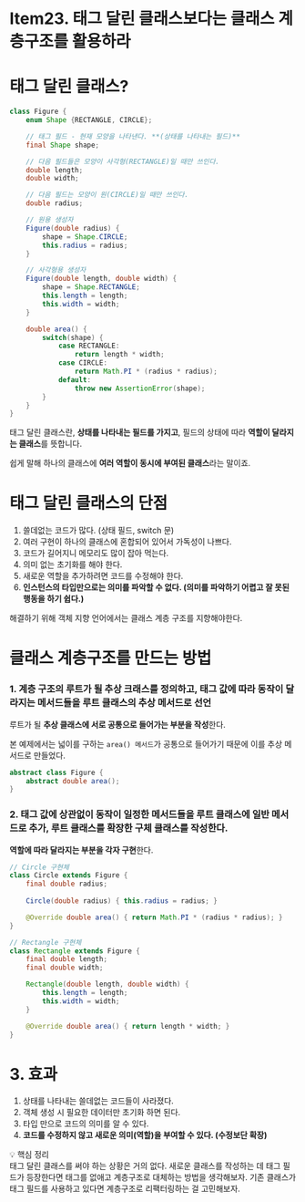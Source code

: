 # Item23. 태그 달린 클래스보다는 클래스 계층구조를 활용하라

# 태그 달린 클래스?

```java
class Figure {
	enum Shape {RECTANGLE, CIRCLE};

	// 태그 필드 - 현재 모양을 나타낸다. **(상태를 나타내는 필드)**
	final Shape shape;

	// 다음 필드들은 모양이 사각형(RECTANGLE)일 때만 쓰인다.
	double length;
	double width;

	// 다음 필드는 모양이 원(CIRCLE)일 때만 쓰인다.
	double radius;

	// 원용 생성자
	Figure(double radius) {
		shape = Shape.CIRCLE;
		this.radius = radius;
	}

	// 사각형용 생성자
	Figure(double length, double width) {
		shape = Shape.RECTANGLE;
		this.length = length;
		this.width = width;
	}

	double area() {
		switch(shape) {
			case RECTANGLE: 
				return length * width;
			case CIRCLE:
				return Math.PI * (radius * radius);
			default:
				throw new AssertionError(shape);	
		}
	}
}
```

태그 달린 클래스란, **상태를 나타내는 필드를 가지고**, 필드의 상태에 따라 **역할이 달라지는 클래스**를 뜻합니다.

쉽게 말해 하나의 클래스에 **여러 역할이 동시에 부여된 클래스**라는 말이죠.

# 태그 달린 클래스의 단점

1. 쓸데없는 코드가 많다. (상태 필드, switch 문)
2. 여러 구현이 하나의 클래스에 혼합되어 있어서 가독성이 나쁘다.
3. 코드가 길어지니 메모리도 많이 잡아 먹는다.
4. 의미 없는 초기화를 해야 한다.
5. 새로운 역할을 추가하려면 코드를 수정해야 한다.
6. **인스턴스의 타입만으로는 의미를 파악할 수 없다. (의미를 파악하기 어렵고 잘 못된 행동을 하기 쉽다.)**

해결하기 위해 객체 지향 언어에서는 클래스 계층 구조를 지향해야한다.

# 클래스 계층구조를 만드는 방법

### 1. 계층 구조의 루트가 될 추상 크래스를 정의하고, 태그 값에 따라 동작이 달라지는 메서드들을 루트 클래스의 추상 메서드로 선언

루트가 될 **추상 클래스에 서로 공통으로 들어가는 부분을 작성**한다.

본 예제에서는 넓이를 구하는 `area() 메서드`가 공통으로 들어가기 때문에 이를 추상 메서드로 만들었다.

```java
abstract class Figure {
	abstract double area();
}
```

### 2. 태그 값에 상관없이 동작이 일정한 메서드들을 루트 클래스에 일반 메서드로 추가, 루트 클래스를 확장한 구체 클래스를 작성한다.

**역할에 따라 달라지는 부분을 각자 구현**한다.

```java
// Circle 구현체
class Circle extends Figure {
	final double radius;
	
	Circle(double radius) { this.radius = radius; }

	@Override double area() { return Math.PI * (radius * radius); }
}

// Rectangle 구현체
class Rectangle extends Figure {
	final double length;
	final double width;

	Rectangle(double length, double width) {
		this.length = length;
		this.width = width;
	}

	@Override double area() { return length * width; }
}
```

# 3. 효과

1. 상태를 나타내는 쓸데없는 코드들이 사라졌다.
2. 객체 생성 시 필요한 데이터만 초기화 하면 된다.
3. 타입 만으로 코드의 의미를 알 수 있다.
4. **코드를 수정하지 않고 새로운 의미(역할)을 부여할 수 있다. (수정보단 확장)**

<aside>
💡 핵심 정리 </br>
태그 달린 클래스를 써야 하는 상황은 거의 없다. 새로운 클래스를 작성하는 데 태그 필드가 등장한다면 태그를 없애고 계층구조로 대체하는 방법을 생각해보자. 
기존 클래스가 태그 필드를 사용하고 있다면 계층구조로 리팩터링하는 걸 고민해보자.

</aside>